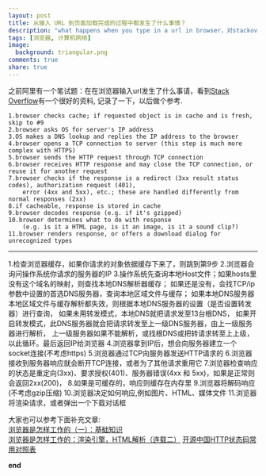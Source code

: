 ```yaml
---
layout: post
title: 从输入 URL 到页面加载完成的过程中都发生了什么事情？
description: "what happens when you type in a url in browser，对stackoverflow回答的扩展"
tags: [浏览器, 计算机网络]
image:
  background: triangular.png
comments: true
share: true
---
```


之前阿里有一个笔试题：在在浏览器输入url发生了什么事请，看到<a href="http://stackoverflow.com/questions/2092527/what-happens-when-you-type-in-a-url-in-browser">Stack Overflow</a>有一个很好的资料,
记录了一下，以后做个参考.

	1.browser checks cache; if requested object is in cache and is fresh, skip to #9
	2.browser asks OS for server's IP address
	3.OS makes a DNS lookup and replies the IP address to the browser
	4.browser opens a TCP connection to server (this step is much more complex with HTTPS)
	5.browser sends the HTTP request through TCP connection
	6.browser receives HTTP response and may close the TCP connection, or reuse it for another request
	7.browser checks if the response is a redirect (3xx result status codes), authorization request (401),
		error (4xx and 5xx), etc.; these are handled differently from normal responses (2xx)
	8.if cacheable, response is stored in cache
	9.browser decodes response (e.g. if it's gzipped)
	10.browser determines what to do with response 
		(e.g. is it a HTML page, is it an image, is it a sound clip?)
	11.browser renders response, or offers a download dialog for unrecognized types
<hr />	
	1.检查浏览器缓存，如果你请求的对象依据缓存下来了，则跳到第9步
	2.浏览器会询问操作系统你请求的服务器的IP
	3.操作系统先查询本地Host文件；如果hosts里没有这个域名的映射，则查找本地DNS解析器缓存；
		如果还是没有，会找TCP/ip参数中设置的首选DNS服务器，查询本地区域文件与缓存；
			如果本地DNS服务器本地区域文件与缓存解析都失效，则根据本地DNS服务器的设置（是否设置转发器）进行查询，
			如果未用转发模式，本地DNS就把请求发至13台根DNS，
			如果开启转发模式，此DNS服务器就会把请求转发至上一级DNS服务器，由上一级服务器进行解析，
			上一级服务器如果不能解析，或找根DNS或把转请求转至上上级，以此循环。最后返回IP给浏览器
	4.浏览器拿到IP后，想会向服务器建立一个socket连接(不考虑https)
	5.浏览器通过TCP向服务器发送HTTP请求的
	6.浏览器接收到服务器响应就会断开TCP连接，或者为了其他请求重用它
	7.浏览器检查响应的状态是重定向(3xx)、要求授权(401)、服务器错误(4xx 和 5xx)，如果是正常则会返回2xx(200)，
	8.如果是可缓存的，响应则缓存在内存里
	9.浏览器将解码响应(不考虑gzip压缩)
	10.浏览器决定如何响应,例如图片、HTML、媒体文件
	11.浏览器将渲染请求，或者弹出一个下载对话框
<br/>
	
大家也可以参考下面补充文章:<br/>
<a href="http://ued.ctrip.com/blog/?p=3287">浏览器是怎样工作的（一）：基础知识</a><br/>
<a href="http://ued.ctrip.com/blog/?p=3295">浏览器是怎样工作的：渲染引擎，HTML解析（连载二）</a>
<a href="http://tool.oschina.net/commons?type=5">开源中国HTTP状态码常用对照表</a>

<strong>end</strong>